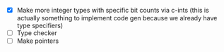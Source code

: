 - [x] Make more integer types with specific bit counts via c-ints (this is actually something to implement code gen because we already have type specifiers)
- [ ] Type checker
- [ ] Make pointers

